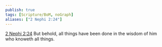 ```yaml
---
publish: true
tags: [Scripture/BoM, noGraph]
aliases: ["2 Nephi 2:24"]
---
```

[2 Nephi 2:24](https://churchofjesuschrist.org/study/scriptures/bofm/2-ne/2?lang=eng&id=p24#p24) But behold, all things have been done in the wisdom of him who knoweth all things.
